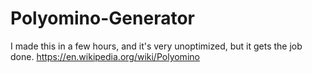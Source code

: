# Polyomino-Generator
I made this in a few hours, and it's very unoptimized, but it gets the job done.
https://en.wikipedia.org/wiki/Polyomino

